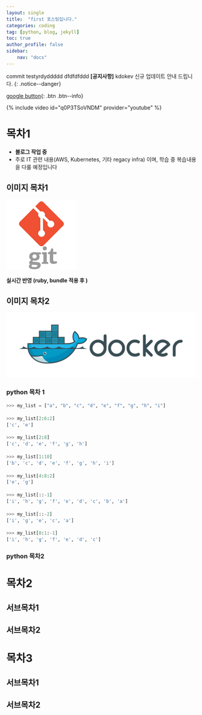 ```yaml
---
layout: single
title:  "first 포스팅입니다."
categories: coding
tag: [python, blog, jekyll]
toc: true
author_profile: false
sidebar:
    nav: "docs"
---
```


commit testyrdyddddd
dfdfdfddd
**[공지사항]** kdokev 신규 업데이트 안내 드립니다. 
{: .notice--danger}

[google button](http://www.google.com){: .btn .btn--info}

{% include video id="q0P3TSoVNDM" provider="youtube" %}



# 목차1

- **블로그 작업 중**
- 주로 IT 관련 내용(AWS, Kubernetes, 기타 regacy infra) 이며, 학습 중 복습내용을 다룰 예정입니다

## 이미지 목차1



![git](/images/2024-06-05-first/git.png)



**실시간 반영 (ruby, bundle 적용 후 )**



## 이미지 목차2



![docker-logo](/images/2024-06-05-first/docker-logo.png)





### python 목차 1


```python
>>> my_list = ["a", "b", "c", "d", "e", "f", "g", "h", "i"]

>>> my_list[2:6:2]
['c', 'e']

>>> my_list[2:8]
['c', 'd', 'e', 'f', 'g', 'h']

>>> my_list[1:10]
['b', 'c', 'd', 'e', 'f', 'g', 'h', 'i']

>>> my_list[4:8:2]
['e', 'g']

>>> my_list[::-1]
['i', 'h', 'g', 'f', 'e', 'd', 'c', 'b', 'a']

>>> my_list[::-2]
['i', 'g', 'e', 'c', 'a']

>>> my_list[8:1:-1]
['i', 'h', 'g', 'f', 'e', 'd', 'c']
```

### python 목차2







# 목차2

## 서브목차1

## 서브목차2



# 목차3

## 서브목차1

## 서브목차2







